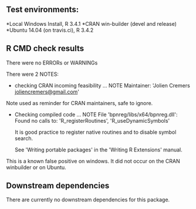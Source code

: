 ## Test environments:
*Local Windows Install, R 3.4.1
*CRAN win-builder (devel and release)
*Ubuntu 14.04 (on travis.ci), R 3.4.2

## R CMD check results
There were no ERRORs or WARNINGs

There were 2 NOTES:

* checking CRAN incoming feasibility ... NOTE
Maintainer: 'Jolien Cremers <joliencremers@gmail.com>'

Note used as reminder for CRAN maintainers, safe to ignore.

* Checking compiled code ... NOTE
   File 'bpnreg/libs/x64/bpnreg.dll':
     Found no calls to: 'R_registerRoutines', 'R_useDynamicSymbols'
   
   It is good practice to register native routines and to disable symbol
   search.
   
   See 'Writing portable packages' in the 'Writing R Extensions' manual.

This is a known false positive on windows. It did not occur on the 
CRAN winbuilder or on Ubuntu.

## Downstream dependencies
There are currently no downstream dependencies for this package.
